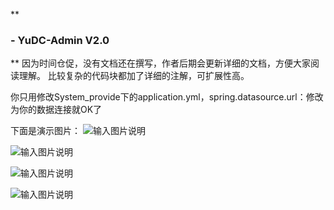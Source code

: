  **

### - YuDC-Admin V2.0
** 
因为时间仓促，没有文档还在撰写，作者后期会更新详细的文档，方便大家阅读理解。
比较复杂的代码块都加了详细的注解，可扩展性高。

你只用修改System_provide下的application.yml，spring.datasource.url：修改为你的数据连接就OK了

下面是演示图片：
![输入图片说明](https://images.gitee.com/uploads/images/2020/1015/091157_ca8a93e0_7620104.png "I9{6%5)}R]C@{L0]5~RTD4A.png")

![输入图片说明](https://images.gitee.com/uploads/images/2020/1015/091229_35d7ea6c_7620104.png "`(JU[824R}%KQK8YIG3NMFT.png")

![输入图片说明](https://images.gitee.com/uploads/images/2020/1015/091300_a921d411_7620104.png "8IL%@{(}~3J68YT[KXTQ2`X.png")

![输入图片说明](https://images.gitee.com/uploads/images/2020/1015/091311_2eebb6df_7620104.png "988PQ{D}`4XM]GB3LB%3XGQ.png")